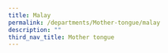 ```yaml
---
title: Malay
permalink: /departments/Mother-tongue/malay
description: ""
third_nav_title: Mother tongue
---
```

